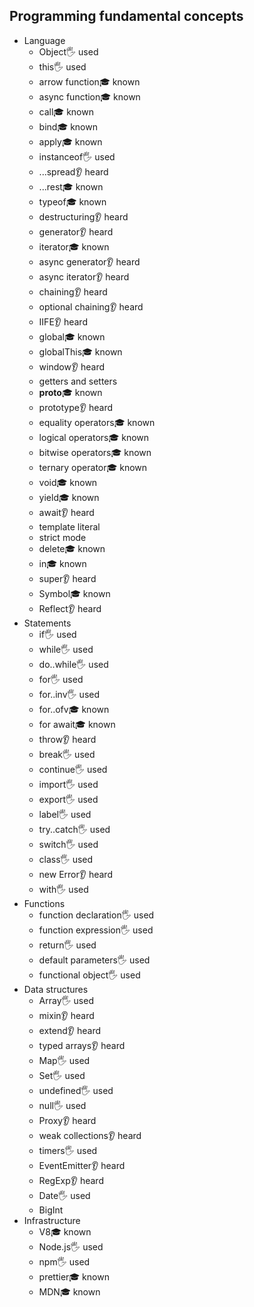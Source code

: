 ## Programming fundamental concepts
- Language
  - Object🖐️ used
  - this🖐️ used
  - arrow function🎓 known
  - async function🎓 known
  - call🎓 known
  - bind🎓 known
  - apply🎓 known
  - instanceof🖐️ used
  - ...spread👂 heard 
  - ...rest🎓 known
  - typeof🎓 known
  - destructuring👂 heard 
  - generator👂 heard 
  - iterator🎓 known
  - async generator👂 heard
  - async iterator👂 heard
  - chaining👂 heard
  - optional chaining👂 heard
  - IIFE👂 heard
  - global🎓 known
  - globalThis🎓 known
  - window👂 heard
  - getters and setters
  - __proto__🎓 known
  - prototype👂 heard
  - equality operators🎓 known
  - logical operators🎓 known
  - bitwise operators🎓 known
  - ternary operator🎓 known
  - void🎓 known
  - yield🎓 known
  - await👂 heard
  - template literal
  - strict mode
  - delete🎓 known
  - in🎓 known
  - super👂 heard
  - Symbol🎓 known
  - Reflect👂 heard
- Statements
  - if🖐️ used
  - while🖐️ used
  - do..while🖐️ used
  - for🖐️ used
  - for..inv🖐️ used
  - for..ofv🎓 known
  - for await🎓 known
  - throw👂 heard
  - break🖐️ used
  - continue🖐️ used
  - import🖐️ used
  - export🖐️ used
  - label🖐️ used
  - try..catch🖐️ used
  - switch🖐️ used
  - class🖐️ used
  - new Error👂 heard
  - with🖐️ used
- Functions
  - function declaration🖐️ used
  - function expression🖐️ used
  - return🖐️ used
  - default parameters🖐️ used
  - functional object🖐️ used
- Data structures
  - Array🖐️ used
  - mixin👂 heard
  - extend👂 heard
  - typed arrays👂 heard
  - Map🖐️ used
  - Set🖐️ used
  - undefined🖐️ used
  - null🖐️ used
  - Proxy👂 heard
  - weak collections👂 heard
  - timers🖐️ used
  - EventEmitter👂 heard
  - RegExp👂 heard
  - Date🖐️ used
  - BigInt
- Infrastructure
  - V8🎓 known
  - Node.js🖐️ used
  - npm🖐️ used
  - prettier🎓 known
  - MDN🎓 known
